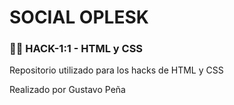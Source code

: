 # SOCIAL OPLESK
### 🏴‍☠️ HACK-1:1 - HTML y CSS

Repositorio utilizado para los hacks de HTML y CSS

Realizado por Gustavo Peña
